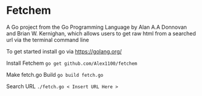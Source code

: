 # Fetchem 

A Go project from the Go Programming Language 
by Alan A.A Donnovan and Brian W. Kernighan, which allows users to get raw html
from a searched url via the terminal command line

To get started install go via https://golang.org/

Install Fetchem
<code>go get github.com/Alex1100/fetchem</code>

Make fetch.go Build
<code>go build fetch.go</code>

Search URL
<code>./fetch.go < Insert URL Here ></code>

